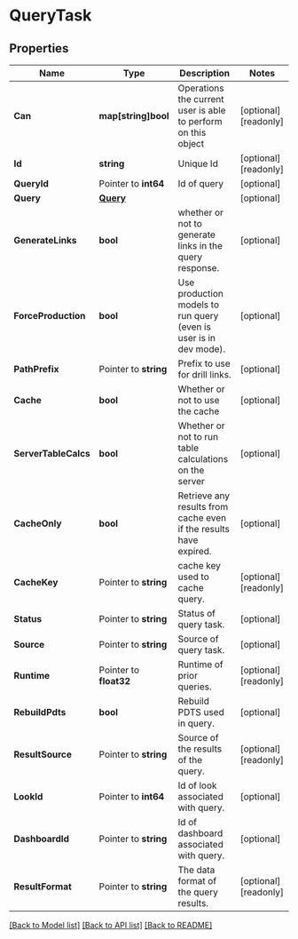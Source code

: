# QueryTask

## Properties

Name | Type | Description | Notes
------------ | ------------- | ------------- | -------------
**Can** | **map[string]bool** | Operations the current user is able to perform on this object | [optional] [readonly] 
**Id** | **string** | Unique Id | [optional] [readonly] 
**QueryId** | Pointer to **int64** | Id of query | [optional] 
**Query** | [**Query**](Query.md) |  | [optional] 
**GenerateLinks** | **bool** | whether or not to generate links in the query response. | [optional] 
**ForceProduction** | **bool** | Use production models to run query (even is user is in dev mode). | [optional] 
**PathPrefix** | Pointer to **string** | Prefix to use for drill links. | [optional] 
**Cache** | **bool** | Whether or not to use the cache | [optional] 
**ServerTableCalcs** | **bool** | Whether or not to run table calculations on the server | [optional] 
**CacheOnly** | **bool** | Retrieve any results from cache even if the results have expired. | [optional] 
**CacheKey** | Pointer to **string** | cache key used to cache query. | [optional] [readonly] 
**Status** | Pointer to **string** | Status of query task. | [optional] 
**Source** | Pointer to **string** | Source of query task. | [optional] 
**Runtime** | Pointer to **float32** | Runtime of prior queries. | [optional] [readonly] 
**RebuildPdts** | **bool** | Rebuild PDTS used in query. | [optional] 
**ResultSource** | Pointer to **string** | Source of the results of the query. | [optional] [readonly] 
**LookId** | Pointer to **int64** | Id of look associated with query. | [optional] 
**DashboardId** | Pointer to **string** | Id of dashboard associated with query. | [optional] 
**ResultFormat** | Pointer to **string** | The data format of the query results. | [optional] [readonly] 

[[Back to Model list]](../README.md#documentation-for-models) [[Back to API list]](../README.md#documentation-for-api-endpoints) [[Back to README]](../README.md)



